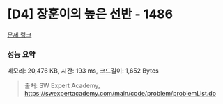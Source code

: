 # [D4] 장훈이의 높은 선반 - 1486 

[문제 링크](https://swexpertacademy.com/main/code/problem/problemDetail.do?contestProbId=AV2b7Yf6ABcBBASw) 

### 성능 요약

메모리: 20,476 KB, 시간: 193 ms, 코드길이: 1,652 Bytes



> 출처: SW Expert Academy, https://swexpertacademy.com/main/code/problem/problemList.do